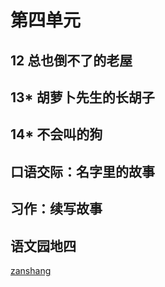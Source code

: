 # 第四单元

<Ebook grade="xxyw3a" :pages="45" :paged="45" ></Ebook> 


## 12 总也倒不了的老屋

<Ebook grade="xxyw3a" :pages="46" :paged="49" ></Ebook> 


## 13* 胡萝卜先生的长胡子

<Ebook grade="xxyw3a" :pages="50" :paged="52" ></Ebook> 


## 14* 不会叫的狗

<Ebook grade="xxyw3a" :pages="53" :paged="58" ></Ebook> 


## 口语交际：名字里的故事

<Ebook grade="xxyw3a" :pages="59" :paged="59" ></Ebook> 


## 习作：续写故事

<Ebook grade="xxyw3a" :pages="60" :paged="60" ></Ebook> 


## 语文园地四

<Ebook grade="xxyw3a" :pages="61" :paged="62" ></Ebook> 


[zanshang](../res/zanshang.md ':include')